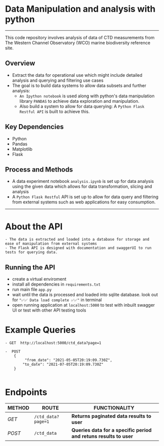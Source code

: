 # Data Manipulation and analysis with python 
----
This code repository involves analysis of data of CTD measurements from The Western Channel Observatory (WCO)  marine biodiversity reference site.


## Overview
- Extract the data for operational use which might include detailed analysis and  querying and filtering use cases
- The goal is to build data systems to allow data subsets and further analysis:  
    - `An Ipython notebook` is used along with python's data manipulation library `PANDAS` to achieve data exploration and manipulation.
    -  Also build a system to allow for data querying: A `Python Flask Restful API` is built to achieve this.

## Key Dependencies 
- Python 
- Pandas
- Matplotlib
- Flask 

## Process and Methods

- A data experiment notebook `analysis.ipynb` is set up for data analysis using the given data which allows for data transformation, slicing and analysis
- A `Python Flask Restful` API is set up to allow for data query and filtering from external systems such as web applications for easy consumption. 


----
# About the API  
```
- The data is extracted and loaded into a database for storage and ease of manipulation from external systems
- The Flask API is designed with documentation and swaggerUI to run tests for querying data.  
```
  
## Running the API
- create a virtual enviroment 
- install all dependencies in  `requirements.txt`
- run main file `app.py`
- wait until the data is processed and loaded into sqlite database. look out for   `"✅✅ Data load complete ✅✅"` in terminal
- open running application at `localhost:5000` to test with inbuilt swagger UI or test with other API testing tools


# Example Queries

```
- GET  http://localhost:5000/ctd_data?page=1 

-  POST 
    {
         "from_date": "2021-05-05T20:19:09.730Z",
        "to_date": "2021-07-05T20:19:09.730Z"
    }


```

# Endpoints 

| METHOD | ROUTE | FUNCTIONALITY |
| ------- | ----- | ------------- | 
| *GET* | ```/ctd_data?page=1 ``` | __Returns paginated data results to user__ |
| *POST* | ```/ctd_data ``` | __Queries data for a specific period and retuns results to user__ |
